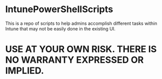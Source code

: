 # IntunePowerShellScripts
This is a repo of scripts to help admins accomplish different tasks within Intune that may not be easily done in the existing UI. 

# USE AT YOUR OWN RISK. THERE IS NO WARRANTY EXPRESSED OR IMPLIED.
